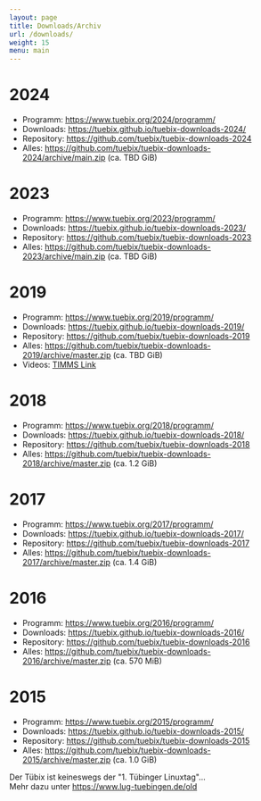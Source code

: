 ```yaml
---
layout: page
title: Downloads/Archiv
url: /downloads/
weight: 15
menu: main
---
```


# 2024

- Programm:   <a href="/2024/programm/">https://www.tuebix.org/2024/programm/</a>
- Downloads:  <a href="https://tuebix.github.io/tuebix-downloads-2024/">https://tuebix.github.io/tuebix-downloads-2024/</a>
- Repository: <a href="https://github.com/tuebix/tuebix-downloads-2024">https://github.com/tuebix/tuebix-downloads-2024</a>
- Alles:      <a href="https://github.com/tuebix/tuebix-downloads-2024/archive/main.zip">https://github.com/tuebix/tuebix-downloads-2024/archive/main.zip (ca. TBD GiB)</a>

# 2023

- Programm:   <a href="/2023/programm/">https://www.tuebix.org/2023/programm/</a>
- Downloads:  <a href="https://tuebix.github.io/tuebix-downloads-2023/">https://tuebix.github.io/tuebix-downloads-2023/</a>
- Repository: <a href="https://github.com/tuebix/tuebix-downloads-2023">https://github.com/tuebix/tuebix-downloads-2023</a>
- Alles:      <a href="https://github.com/tuebix/tuebix-downloads-2023/archive/main.zip">https://github.com/tuebix/tuebix-downloads-2023/archive/main.zip (ca. TBD GiB)</a>

# 2019

- Programm:   <a href="/2019/programm/">https://www.tuebix.org/2019/programm/</a>
- Downloads:  <a href="https://tuebix.github.io/tuebix-downloads-2019/">https://tuebix.github.io/tuebix-downloads-2019/</a>
- Repository: <a href="https://github.com/tuebix/tuebix-downloads-2019">https://github.com/tuebix/tuebix-downloads-2019</a>
- Alles:      <a href="https://github.com/tuebix/tuebix-downloads-2019/archive/master.zip">https://github.com/tuebix/tuebix-downloads-2019/archive/master.zip (ca. TBD GiB)</a>
- Videos:     [TIMMS Link](https://timms.uni-tuebingen.de/List/List?id=UT_2019_________tuebix_____&Headline=T%C3%BCbix%202019)

# 2018

- Programm:   <a href="/2018/programm/">https://www.tuebix.org/2018/programm/</a>
- Downloads:  <a href="https://tuebix.github.io/tuebix-downloads-2018/">https://tuebix.github.io/tuebix-downloads-2018/</a>
- Repository: <a href="https://github.com/tuebix/tuebix-downloads-2018">https://github.com/tuebix/tuebix-downloads-2018</a>
- Alles:      <a href="https://github.com/tuebix/tuebix-downloads-2018/archive/master.zip">https://github.com/tuebix/tuebix-downloads-2018/archive/master.zip (ca. 1.2 GiB)</a>

# 2017

- Programm:   <a href="/2017/programm/">https://www.tuebix.org/2017/programm/</a>
- Downloads:  <a href="https://tuebix.github.io/tuebix-downloads-2017/">https://tuebix.github.io/tuebix-downloads-2017/</a>
- Repository: <a href="https://github.com/tuebix/tuebix-downloads-2017">https://github.com/tuebix/tuebix-downloads-2017</a>
- Alles:      <a href="https://github.com/tuebix/tuebix-downloads-2017/archive/master.zip">https://github.com/tuebix/tuebix-downloads-2017/archive/master.zip (ca. 1.4 GiB)</a>

# 2016

- Programm:   <a href="/2016/programm/">https://www.tuebix.org/2016/programm/</a>
- Downloads:  <a href="https://tuebix.github.io/tuebix-downloads-2016/">https://tuebix.github.io/tuebix-downloads-2016/</a>
- Repository: <a href="https://github.com/tuebix/tuebix-downloads-2016">https://github.com/tuebix/tuebix-downloads-2016</a>
- Alles:      <a href="https://github.com/tuebix/tuebix-downloads-2016/archive/master.zip">https://github.com/tuebix/tuebix-downloads-2016/archive/master.zip (ca. 570 MiB)</a>

# 2015

- Programm:   <a href="/2015/programm/">https://www.tuebix.org/2015/programm/</a>
- Downloads:  <a href="https://tuebix.github.io/tuebix-downloads-2015/">https://tuebix.github.io/tuebix-downloads-2015/</a>
- Repository: <a href="https://github.com/tuebix/tuebix-downloads-2015">https://github.com/tuebix/tuebix-downloads-2015</a>
- Alles:      <a href="https://github.com/tuebix/tuebix-downloads-2015/archive/master.zip">https://github.com/tuebix/tuebix-downloads-2015/archive/master.zip (ca. 1.0 GiB)</a>

Der Tübix ist keineswegs der "1. Tübinger Linuxtag"...<br/>
Mehr dazu unter  <a href="https://www.lug-tuebingen.de/old/" target="_blank">https://www.lug-tuebingen.de/old</a>
